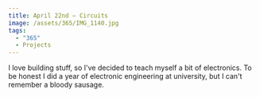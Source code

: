 ```yaml
---
title: April 22nd — Circuits
image: /assets/365/IMG_1140.jpg
tags:
  - "365"
  - Projects
---
```

I love building stuff, so I've decided to teach myself a bit of electronics. To be honest I did a year of electronic engineering at university, but I can't remember a bloody sausage.